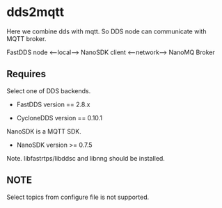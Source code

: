 # dds2mqtt

Here we combine dds with mqtt. So DDS node can communicate with MQTT broker.

FastDDS node <--local--> NanoSDK client <--network--> NanoMQ Broker

## Requires

Select one of DDS backends.

+ FastDDS version == 2.8.x

+ CycloneDDS version == 0.10.1

NanoSDK is a MQTT SDK.

+ NanoSDK version >= 0.7.5

Note. libfastrtps/libddsc and libnng should be installed.

## NOTE

Select topics from configure file is not supported.
